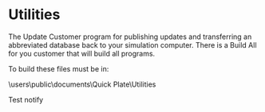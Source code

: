 # Utilities
The Update Customer program for publishing updates and transferring an abbreviated database back to your simulation computer.  There is a Build All for you customer that will build all programs.

To build these files must be in:

\users\public\documents\Quick Plate\Utilities

Test notify